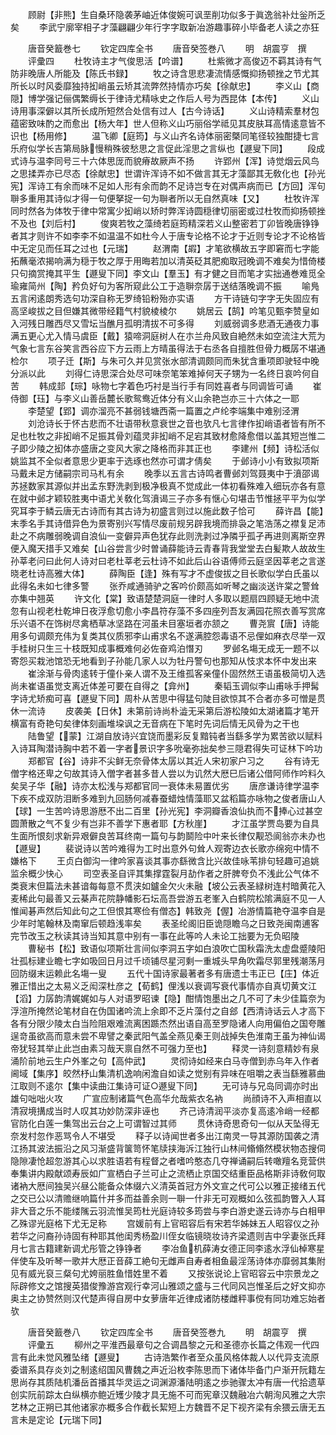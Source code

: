 <!-- { "loadSidebar": true } -->
　　顾尉【非熊】生自桑环隐袭茅岫近体俊婉可讽垩削功似多于眞逸翁补灶釡所乏矣
　　李武宁廓宰相子才藻翩翩少年行字字取新冶游趣事碎小毕备老人读之亦狂

　　唐音癸籖巻七
　　钦定四库全书
　　唐音癸签巻八
　　明　胡震亨　撰
　　评彚四
　　杜牧诗主才气俊思活【吟谱】
　　杜紫微才高俊迈不羁其诗有气防非晚唐人所能及【陈氏书録】
　　牧之诗含思悲凄流情感慨抑扬顿挫之节尤其所长以时风委靡独持抝峭虽云矫其流弊然持情亦巧矣【徐献忠】
　　李义山【商隠】博学强记俪偶繁缛长于律诗尤精咏史之作后人号为西昆体【本传】
　　义山诗用事深僻以其所长成所短然合处信有过人【古今诗话】
　　义山诗精索羣材包蕴密致味酌之而愈出【杨大年】世人但称义山巧丽俗学祗见其皮肤耳高情逺意皆不识也【杨用修】
　　温飞卿【庭筠】与义山齐名诗体丽密槩同笔径较独酣捷七言乐府似学长吉第局脉慢稍殊彼愁思之言促此淫思之言纵也【遯叟下同】
　　段成式诗与温李同号三十六体思厐而貌瘠故厥声不扬
　　许郢州【浑】诗觉烟云风鸟之思揉弄亦已尽态【徐献忠】世谓许浑诗不如不做言其无才藻鄙其无敎化也【孙光宪】浑诗工有余而味不足如人形有余而韵不足诗岂专在对偶声病而已【方回】浑句聨多重用其诗似才得一句便拏捉一句为聨者所以无自然真味【又】
　　杜牧许浑同时然各为体牧于律中常寓少抝峭以矫时弊浑诗圆穏律切丽密或过杜牧而抑扬顿挫不及也【刘后村】
　　俊爽若牧之藻绮若庭筠精深若义山整密若丁卯皆晚唐铮铮者其才则许不如李李不如温温不如杜今人于唐专论格不论才于近则专论才不论格皆中无定见而任耳之过也【元瑞】
　　赵渭南【嘏】才笔欲横故五字即窘而七字能拓蘸毫浓揭响满为穏于牧之厚于用晦若加以清英砭其肥痴取冠晚调不难矣为惜倚楼只句摘赏掩其平生【遯叟下同】李文山【羣玉】有才健之目而笔才实拙通巻难觅全瑜雍简州【陶】矜负好句为客所窥此公工于造聨奈孱于送结落晚调不振
　　喻鳬五言闲逺朗秀选句功深自称无罗绮铅粉殆亦实语
　　方干诗链句字字无失固应有高坚峻拔之目但嫌其微带经籍气村貌棱棱尔
　　姚居云【鹄】吟笔见甄李赞皇如入河残日雕西尽又雪坛当醮月孤明清拔不可多得
　　刘威弱调多悲酒无通夜力事满五更心尤入情马虞臣【戴】猿啼洞庭树人在朩兰舟风致自絶然未如空流注大荒为气象七言东谷笑言西谷应下方云雨上方晴虽得法于右丞各自擅胜但骨力概孱不堪通检尔
　　项子迁【斯】与朱可久并见赏张水部清调颇同而朱犹含重项即驶轻中晚分派以此
　　刘得仁诗思深合处尽可味奈笔笨难掉何天子甥为一名终日哀吟何自苦
　　韩成邽【琮】咏物七字着色巧衬是当行手有同姓喜者与同调皆可诵
　　崔侍御【珏】与李义山善岳麓长歌鸳鸯近体分有义山余艳岂亦三十六体之一耶
　　李楚望【郢】调亦溜亮不甚弱钱塘西斋一篇置之卢纶李端集中难别泾渭
　　刘沧诗长于怀古悲而不壮语带秋意衰世之音也欤凡七言律作抝峭语者皆有所不足也杜牧之非抝峭不足振其骨刘蕴灵非抝峭不足宕其致材愈降愈借以盖其短岂惟二子即少陵之抝体亦盛唐之变风大家之降格而非其正也
　　李建州【频】诗松活似姚监其不全似者意思少更率于选琢也然亦可谓才倩矣
　　于邺诗小小有致拟项斯马戴未足方储嗣宗司马札有余
　　晚季以五言古诗鸣者曹邺刘驾聂夷中于濆邵谒苏拯数家其源似并出孟东野洗剥到极净极真不觉成此一体初看殊难入细玩亦各有意在就中邺才颖较胜夷中语尤关敎化驾濆谒三子亦多有惬心句堪击节惟拯平平为似学究耳李于鳞云唐无古诗而有其古诗为初盛言则过以施此数子恰可
　　薛许昌【能】末季名手其诗借异色为景寄别兴写情尽废前规另辟我境而排袅之笔浩荡之襟复足沛赴之不病雕弱晚调自浪仙一变僻异声色犹存此则洗剥过净隣乎孤孑再进则离斯空界便入魔天措手又难矣【山谷尝言少时曽诵薛能诗云青春背我堂堂去白髪欺人故故生孙莘老问曰此何人诗对曰老杜莘老云杜诗不如此后山谷语傅师云庭坚因莘老之言遂晓老杜诗高雅大体】
　　薛陶臣【逢】殊有写才不虚俊拔之目长歌似学白氏虽以此得名未如七律多警
　　张乔咸通骑驴之客吟价颇高如听琴之幽淡送许棠之警耸亦集中翘英
　　许文化【棠】致语楚楚洞庭一律时人多取以题扇四顾疑无地中流忽有山视老杜乾坤日夜浮愈切愈小李昌符存藻不多四座列吾友满园花照衣善写赏席乐兴语不在饰树尽禽栖草冰坚路在河虽未目塞垣者亦颔之
　　曹尧賔【唐】诗能用多句调颇充伟为复类其仪质邪李山甫求名不遂满腔怨毒语不忌俚如麻衣尽举一双手桂树只生三十枝既知成事概难何必佐奋鸡泊憯刃
　　罗邺名塲无成无一题不以寄怨买栽池馆恐无地看到子孙能几家人以为牡丹警句也那知从忮求本怀中发出来
　　崔涂渐与骨肉逺转于僮仆亲人谓不及王维孤客亲僮仆固然然王语虽极简切入选尚未崔语虽觉支离近体差可要在自得之【弇州】
　　秦韬玉调似李山甫咏手押髯字诗尤矫痴可喜【遯叟下同】周朴从苦思中得猛句陡目欲惊其不合者亦多可憎是贯休一流诗
　　皮袭美【日休】未第前诗尚朴澁无采第后游松陵如太湖诸篇才笔开横富有奇艳句矣律体刻画堆垜讽之无音病在下笔时先词后情无风骨为之干也
　　陆鲁望【蒙】江湖自放诗兴宜饶而墨彩反复黯钝者当繇多学为累苦欲以赋料入诗耳陶潜诗胸中若不着一字者景识字多吮毫弥拙矣参三隠君得失可证林下吟功
　　郑都官【谷】诗非不尖鲜无奈骨体太孱以其近人宋初家户习之
　　谷有诗无僧字格还卑之句故其诗入僧字者甚多昔人尝以为讥然大厯巳后诸公借阿师作吟料久矣吴子华【融】诗亦太松浅与郑都官同一衰体未易置优劣
　　唐彦谦诗律学温李下疾不成双防泪断多难到九回肠何减春蚕蜡烛情藻耶又盆稻篇亦咏物之俊者唐山人【球】一生苦吟诗思游厯不出二百里【孙光宪】李洞瓣香浪仙执而不捧心过甚空圆萧散之气不复少有岂非不善学下惠者耶【方秋崖】
　　才江虽学贾岛要为自具生面所恨刻求新异艰僻良苦耳终南一篇句与韵鬬险中叶来长律仅觏恐阆翁亦未办也【遯叟】
　　裴说诗以苦吟难得为工时出意外句耸人观寄边衣长歌亦绵宛中情不嫌格下
　　王贞白御沟一律吟家喜谈其事亦繇微含比兴故佳咏苇排句轻趣可追姚监余概少快心
　　司空表圣自评其集撑霆裂月劼作者之肝脾夸负不浅此公气体不类衰末但篇法未甚谙每每意不贯浃如鑪金欠火未融【坡公云表圣緑树连村暗黄花入麦稀此句最善又云棊声花院静幡影石坛高吾尝游五老峯入白鹤院松隂满庭不见一人惟闻碁声然后知此句之工但恨其寒俭有僧态】韩致尧【偓】冶游情篇艳夺温李自是少年时笔翰林及南窜后顿趋浅率矣
　　表圣纶阁旧臣诡隠瞻乌之日致尧闽南逋客完节改玉之秋读其诗当知其意中别有一事在此等吟人未论工拙要为无负昭陵
　　曹秘书【松】致语似项斯壮言间似李洞五字如白浪吹亡国秋霜洗太虚盘蹙陵阳壮孤标建业瞻七字如吸回日月过千顷铺尽星河剩一重城头早角吹霜尽郭里残潮荡月回防缀末运赖此名塲一叟
　　五代十国诗家最著者多有唐遗士韦正已【庄】体近雅正惜出之太易义乏闳深杜彦之【荀鹤】俚浅以衰调写衰代事情亦自真切黄文江【滔】力孱韵清娓娓如与人对语罗昭谏【隐】酣情饱墨出之几不可了未少佳篇奈为浮渲所掩然论笔材自在伪国诸吟流上余即不乏片藻付之自郐【西清诗话云人才高下各有分限少陵太白当险阻艰难流离困踬杰然出语自高至罗隐诸人向用偏伯之国夸雕逞竒虽欲高而意未尝不卑譬之秦武阳气盖全燕见秦王则战掉失色淮南王虽为神仙谒帝犹轻其举止此岂由素习哉天禀自然不可强力至也】
　　释灵一诗刻意精妙有泉涌阶前地云生户外峯之句【高仲武】
　　灵彻诗如经来白马寺僧到赤乌年入作者阃域【集序】皎然杼山集清机逸响闲澹自如读之觉别有异味在咀嚼之表当繇雅慕曲江取则不逺尔【集中读曲江集诗可证○遯叟下同】
　　无可诗与兄岛同调亦时出雄句咄咄火攻
　　广宣应制诸篇气色高华允哉紫衣名衲
　　尚顔诗不入声相直以清寂境搆成当时人叹其功妙防深非诬也
　　齐己诗清润平淡亦复高逺冷峭一经都官防化白莲一集驾出云台之上可谓智过其师
　　贯休诗奇思奇句一似从天坠得无奈发村忽作恶骂令人不堪受
　　释子以诗闻世者多出江南灵一导其源防国袭之清江扬其波法振沿之风习渐盛背箧笥怀笔牍挟海泝江独行山林间翛翛然模状物态搜伺隐隙凄怆超忽游其心以求胜语若有程督之者嗜吟憨态几夺禅诵嗣后转噉羶名竞营供奉集讲内殿献颂寿辰如广宣栖白子兰可止之流栖止京国交结重臣品格斯非诗敎何取诸衲大厯间独吴兴昼公能备众体缀六义清英首冠方外文宣之代可公以雅正接绪五代之交已公以清赡继响篇什并多而益善余则一聨一什非无可观概如么弦孤韵瞥入人耳非大音之乐不能缕隲云羽流惟吴筠杜光庭诗较多筠尝与李白游史遂云诗亦与白相甲乙殊谬光庭格下尤无足称
　　宫媛前有上官昭容后有宋若华姊妹五人昭容仪之孙若华之问裔孙诗固有种耶其他闺秀杨盈川侄女临镜晓妆诗齐梁遗则吉中孚妻张氏拜月七言古籍建新调尤彤管之铮铮者
　　李冶鱼机薛涛女德正同李逺水浮仙棹寒星伴使车及听琴一歌并大厯正音薛工絶句无雌声自寿者相鱼最淫荡诗体亦靡弱其集附见有威光裒三粲句尤姱丽胜鱼惜姓里不着
　　又按张说论上官昭容云中宗景龙之际辟修文之馆搜英猎俊豫游宫观行幸河山雅颂之盛与三代同风岂惟圣后之好文抑亦奥主之协赞然则汉代楚声得自房中女萝唐年近律成诸防楼雌秤事傥有同功难忘始者欤

　　唐音癸籖巻八
　　钦定四库全书
　　唐音癸签巻九
　　明　胡震亨　撰
　　评彚五
　　柳州之平淮西最章句之合调昌黎之元和圣德亦长篇之伟观一代四言有此未觉风雅坠绪【遯叟】
　　古诗浩繁作者至众虽风格体裁人以代异支流原委谱系具存炎刘之制逺绍国风曹魏之声近沿枚李陈思而下诸体毕备门户渐开阮籍左思尚存其质陆机潘岳首播其华灵运之词渊源潘陆明逺之歩驰骤太冲有唐一代拾遗草创实阮前踪太白纵横亦鲍近矱少陵才具无施不可而宪章汉魏融冶六朝洵风雅之大宗艺林之正朔已其他诸家亦概多合作截长絜短上方魏晋不足下视齐梁有余猥云唐无五言未是定论【元瑞下同】
